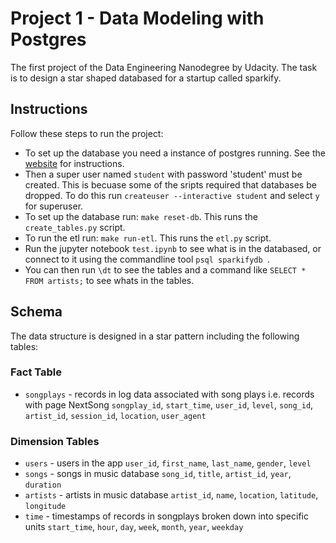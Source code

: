 # Project 1 - Data Modeling with Postgres

The first project of the Data Engineering Nanodegree by Udacity. The task is to design a star shaped databased for a startup called sparkify.

## Instructions

Follow these steps to run the project:

* To set up the database you need a instance of postgres running. See the [website](https://www.postgresql.org/download/) for instructions.
* Then a super user named `student` with password 'student' must be created. This is becuase some of the sripts required that databases be dropped. To do this run `createuser --interactive student` and select `y` for superuser.
* To set up the database run: `make reset-db`. This runs the `create_tables.py` script.
* To run the etl run: `make run-etl`. This runs the `etl.py` script.
* Run the jupyter notebook `test.ipynb` to see what is in the databased, or connect to it using the commandline tool `psql sparkifydb `.
* You can then run `\dt` to see the tables and a command like `SELECT * FROM artists;` to see whats in the tables.

## Schema

The data structure is designed in a star pattern including the following tables:

### Fact Table
* `songplays` - records in log data associated with song plays i.e. records with page NextSong
`songplay_id`, `start_time`, `user_id`, `level`, `song_id`, `artist_id`, `session_id`, `location`, `user_agent`

### Dimension Tables
* `users` - users in the app
`user_id`, `first_name`, `last_name`, `gender`, `level`
* `songs` - songs in music database
`song_id`, `title`, `artist_id`, `year`, `duration`
* `artists` - artists in music database
`artist_id`, `name`, `location`, `latitude`, `longitude`
* `time` - timestamps of records in songplays broken down into specific units
`start_time`, `hour`, `day`, `week`, `month`, `year`, `weekday`